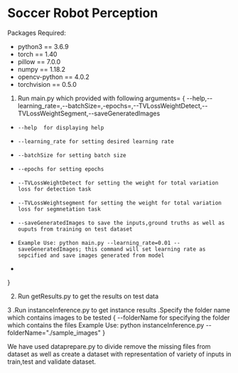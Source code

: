 # Soccer Robot Perception

Packages Required:
* python3 == 3.6.9
* torch == 1.40
* pillow == 7.0.0
* numpy == 1.18.2
* opencv-python == 4.0.2
* torchvision == 0.5.0


1. Run main.py which provided with following arguments=
{
    --help,--learning_rate=,--batchSize=,-epochs=,--TVLossWeightDetect,--TVLossWeightSegment,--saveGeneratedImages
*     --help  for displaying help
*     --learning_rate for setting desired learning rate
*     --batchSize for setting batch size
*     --epochs for setting epochs
*     --TVLossWeightDetect for setting the weight for total variation loss for detection task
*     --TVLossWeightsegment for setting the weight for total variation loss for segmnetation task
*     --saveGeneratedImages to save the inputs,ground truths as well as ouputs from training on test dataset
*     Example Use: python main.py --learning_rate=0.01 --saveGeneratedImages; this command will set learning rate as sepcified and save images generated from model
*     

}

2. Run getResults.py to get the results on test data

3 .Run instanceInference.py to get instance results .Specify the folder name which contains images to be tested
{
    --folderName for specifying the folder which contains the files
    Example Use: python instanceInference.py --folderName="./sample_images"
}



We have used dataprepare.py to divide remove the missing files from dataset as well as create a dataset with representation
of variety of inputs in train,test and validate dataset.
